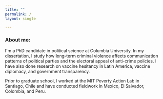 ```yaml
---
title: ""
permalink: /
layout: single

---
```


### About me:
I'm a PhD candidate in political science at Columbia University. In my dissertation, I study how long-term criminal violence affects communication patterns of political parties and the electoral appeal of anti-crime policies. I have also done research on vaccine hesitancy in Latin America, vaccine diplomacy, and government transparency.  

Prior to graduate school, I worked at the MIT Poverty Action Lab in Santiago, Chile and have conducted fieldwork in Mexico, El Salvador, Colombia, and Peru. 




